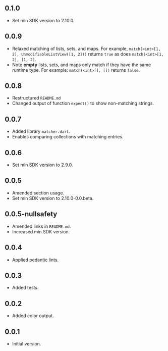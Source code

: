 ## 0.1.0

- Set min SDK version to 2.10.0. 

## 0.0.9

- Relaxed matching of lists, sets, and maps. For example,
 `match(<int>[1, 2], UnmodifiableListView([1, 2]))` returns `true` as does `match(<int>[1, 2], [1, 2]`.
- Note **empty** lists, sets, and maps only match if they have the same runtime type.
  For example: `match(<int>[], [])` returns `false`.

## 0.0.8

- Restructured `README.md`
- Changed output of function `expect()` to show non-matching strings.

## 0.0.7

- Added library `matcher.dart`.
- Enables comparing collections with matching entries.

## 0.0.6

- Set min SDK version to 2.9.0.

## 0.0.5

- Amended section usage.
- Set min SDK version to 2.10.0-0.0.beta.

## 0.0.5-nullsafety

- Amended links in `README.md`.
- Increased min SDK version.

## 0.0.4

- Applied pedantic lints.

## 0.0.3

- Added tests.

## 0.0.2

- Added color output.

## 0.0.1

- Initial version.